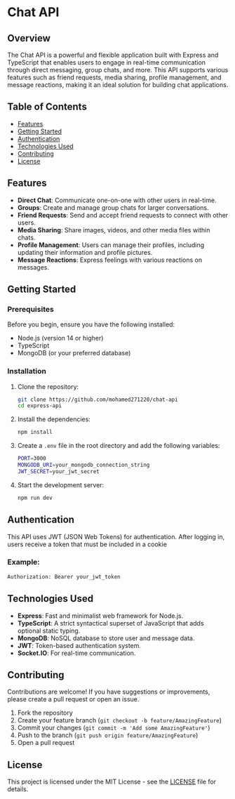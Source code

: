 # Chat API

## Overview

The Chat API is a powerful and flexible application built with Express and TypeScript that enables users to engage in real-time communication through direct messaging, group chats, and more. This API supports various features such as friend requests, media sharing, profile management, and message reactions, making it an ideal solution for building chat applications.

## Table of Contents

- [Features](#features)
- [Getting Started](#getting-started)
- [Authentication](#authentication)
- [Technologies Used](#technologies-used)
- [Contributing](#contributing)
- [License](#license)

## Features

- **Direct Chat**: Communicate one-on-one with other users in real-time.
- **Groups**: Create and manage group chats for larger conversations.
- **Friend Requests**: Send and accept friend requests to connect with other users.
- **Media Sharing**: Share images, videos, and other media files within chats.
- **Profile Management**: Users can manage their profiles, including updating their information and profile pictures.
- **Message Reactions**: Express feelings with various reactions on messages.

## Getting Started

### Prerequisites

Before you begin, ensure you have the following installed:

- Node.js (version 14 or higher)
- TypeScript
- MongoDB (or your preferred database)

### Installation

1. Clone the repository:

   ```bash
   git clone https://github.com/mohamed271220/chat-api
   cd express-api
   ```

2. Install the dependencies:

   ```bash
   npm install
   ```

3. Create a `.env` file in the root directory and add the following variables:

   ```bash
   PORT=3000
   MONGODB_URI=your_mongodb_connection_string
   JWT_SECRET=your_jwt_secret
   ```

4. Start the development server:

   ```bash
   npm run dev
   ```


## Authentication

This API uses JWT (JSON Web Tokens) for authentication. After logging in, users receive a token that must be included in a cookie

### Example:

```bash
Authorization: Bearer your_jwt_token
```

## Technologies Used

- **Express**: Fast and minimalist web framework for Node.js.
- **TypeScript**: A strict syntactical superset of JavaScript that adds optional static typing.
- **MongoDB**: NoSQL database to store user and message data.
- **JWT**: Token-based authentication system.
- **Socket.IO**: For real-time communication.

## Contributing

Contributions are welcome! If you have suggestions or improvements, please create a pull request or open an issue.

1. Fork the repository
2. Create your feature branch (`git checkout -b feature/AmazingFeature`)
3. Commit your changes (`git commit -m 'Add some AmazingFeature'`)
4. Push to the branch (`git push origin feature/AmazingFeature`)
5. Open a pull request

## License

This project is licensed under the MIT License - see the [LICENSE](LICENSE) file for details.

